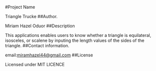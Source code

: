 #Project Name

Triangle Trucke
##Author.

Miriam Hazel Oduor
##Description

This applications enables users to know whether a triangle is equilateral, isosceles, or scalene by inputing the length values of the sides of the triangle.
##Contact information.

email:miramhazel44@gmail.com
##License

Licensed under MIT LICENCE
